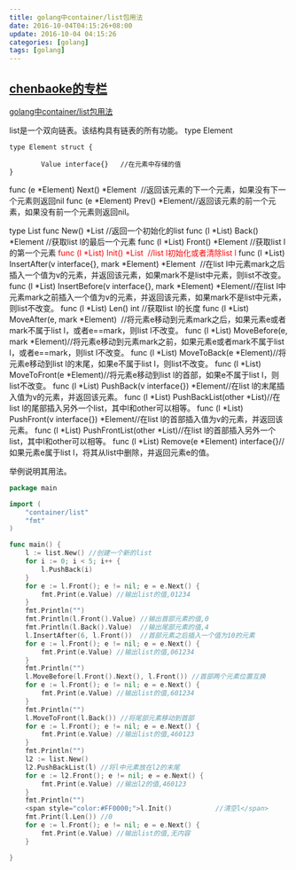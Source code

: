```yaml
---
title: golang中container/list包用法
date: 2016-10-04T04:15:26+08:00
update: 2016-10-04 04:15:26
categories: [golang]
tags: [golang]
---
```

[chenbaoke的专栏](http://blog.csdn.net/chenbaoke)
-------------------------------------------------
[golang中container/list包用法](/chenbaoke/article/details/42780895)

list是一个双向链表。该结构具有链表的所有功能。
type Element

    type Element struct {

            Value interface{}   //在元素中存储的值
    }

func (e \*Element) Next() \*Element  //返回该元素的下一个元素，如果没有下一个元素则返回nil
func (e \*Element) Prev() \*Element//返回该元素的前一个元素，如果没有前一个元素则返回nil。

type List
func New() \*List //返回一个初始化的list
func (l \*List) Back() \*Element //获取list l的最后一个元素
func (l \*List) Front() \*Element //获取list l的第一个元素
<span style="color:#FF0000">func (l \*List) Init() \*List  //list l初始化或者清除list l</span>
func (l \*List) InsertAfter(v interface{}, mark \*Element) \*Element  //在list l中元素mark之后插入一个值为v的元素，并返回该元素，如果mark不是list中元素，则list不改变。
func (l \*List) InsertBefore(v interface{}, mark \*Element) \*Element//在list l中元素mark之前插入一个值为v的元素，并返回该元素，如果mark不是list中元素，则list不改变。
func (l \*List) Len() int //获取list l的长度
func (l \*List) MoveAfter(e, mark \*Element)  //将元素e移动到元素mark之后，如果元素e或者mark不属于list l，或者e==mark，则list l不改变。
func (l \*List) MoveBefore(e, mark \*Element)//将元素e移动到元素mark之前，如果元素e或者mark不属于list l，或者e==mark，则list l不改变。
func (l \*List) MoveToBack(e \*Element)//将元素e移动到list l的末尾，如果e不属于list l，则list不改变。
func (l \*List) MoveToFront(e \*Element)//将元素e移动到list l的首部，如果e不属于list l，则list不改变。
func (l \*List) PushBack(v interface{}) \*Element//在list l的末尾插入值为v的元素，并返回该元素。
func (l \*List) PushBackList(other \*List)//在list l的尾部插入另外一个list，其中l和other可以相等。
func (l \*List) PushFront(v interface{}) \*Element//在list l的首部插入值为v的元素，并返回该元素。
func (l \*List) PushFrontList(other \*List)//在list l的首部插入另外一个list，其中l和other可以相等。
func (l \*List) Remove(e \*Element) interface{}//如果元素e属于list l，将其从list中删除，并返回元素e的值。

举例说明其用法。

``` go
package main

import (
    "container/list"
    "fmt"
)

func main() {
    l := list.New() //创建一个新的list
    for i := 0; i < 5; i++ {
        l.PushBack(i)
    }
    for e := l.Front(); e != nil; e = e.Next() {
        fmt.Print(e.Value) //输出list的值,01234
    }
    fmt.Println("")
    fmt.Println(l.Front().Value) //输出首部元素的值,0
    fmt.Println(l.Back().Value)  //输出尾部元素的值,4
    l.InsertAfter(6, l.Front())  //首部元素之后插入一个值为10的元素
    for e := l.Front(); e != nil; e = e.Next() {
        fmt.Print(e.Value) //输出list的值,061234
    }
    fmt.Println("")
    l.MoveBefore(l.Front().Next(), l.Front()) //首部两个元素位置互换
    for e := l.Front(); e != nil; e = e.Next() {
        fmt.Print(e.Value) //输出list的值,601234
    }
    fmt.Println("")
    l.MoveToFront(l.Back()) //将尾部元素移动到首部
    for e := l.Front(); e != nil; e = e.Next() {
        fmt.Print(e.Value) //输出list的值,460123
    }
    fmt.Println("")
    l2 := list.New()
    l2.PushBackList(l) //将l中元素放在l2的末尾
    for e := l2.Front(); e != nil; e = e.Next() {
        fmt.Print(e.Value) //输出l2的值,460123
    }
    fmt.Println("")
    <span style="color:#FF0000;">l.Init()           //清空l</span>
    fmt.Print(l.Len()) //0
    for e := l.Front(); e != nil; e = e.Next() {
        fmt.Print(e.Value) //输出list的值,无内容
    }

}
```

